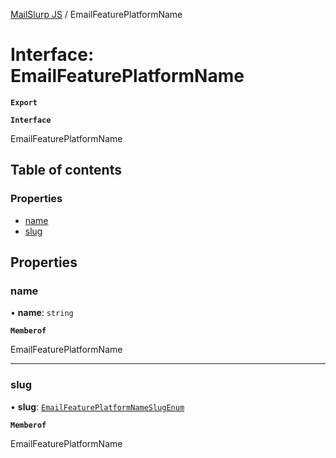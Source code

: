 [MailSlurp JS](../README.md) / EmailFeaturePlatformName

# Interface: EmailFeaturePlatformName

**`Export`**

**`Interface`**

EmailFeaturePlatformName

## Table of contents

### Properties

- [name](EmailFeaturePlatformName.md#name)
- [slug](EmailFeaturePlatformName.md#slug)

## Properties

### name

• **name**: `string`

**`Memberof`**

EmailFeaturePlatformName

___

### slug

• **slug**: [`EmailFeaturePlatformNameSlugEnum`](../enums/EmailFeaturePlatformNameSlugEnum.md)

**`Memberof`**

EmailFeaturePlatformName
